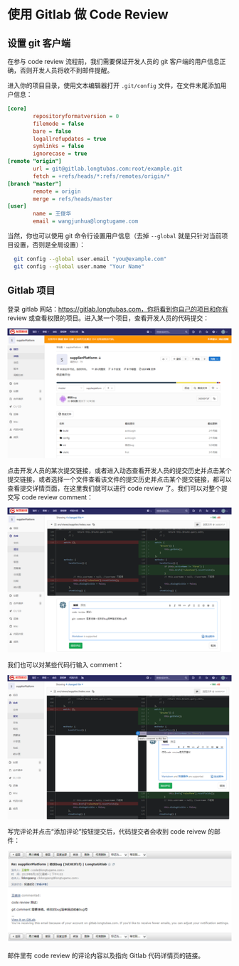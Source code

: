 #  使用 Gitlab 做 Code Review

## 设置 git 客户端

在参与 code review 流程前，我们需要保证开发人员的 git 客户端的用户信息正确，否则开发人员将收不到邮件提醒。

进入你的项目目录，使用文本编辑器打开 `.git/config` 文件，在文件末尾添加用户信息：

```ini
[core]
        repositoryformatversion = 0
        filemode = false
        bare = false
        logallrefupdates = true
        symlinks = false
        ignorecase = true
[remote "origin"]
        url = git@gitlab.longtubas.com:root/example.git
        fetch = +refs/heads/*:refs/remotes/origin/*
[branch "master"]
        remote = origin
        merge = refs/heads/master
[user]
        name = 王俊华
        email = wangjunhua@longtugame.com
```

当然，你也可以使用 git 命令行设置用户信息（去掉 `--global` 就是只针对当前项目设置，否则是全局设置）：

```bash
  git config --global user.email "you@example.com"
  git config --global user.name "Your Name"
```



## Gitlab 项目

登录 gitlab 网站：https://gitlab.longtubas.com，你将看到你自己的项目和你有 review 或查看权限的项目。进入某一个项目，查看开发人员的代码提交：

![查看项目](./images/Gitlab001.png)

点击开发人员的某次提交链接，或者进入动态查看开发人员的提交历史并点击某个提交链接，或者选择一个文件查看该文件的提交历史并点击某个提交链接，都可以查看提交详情页面，在这里我们就可以进行 code review 了。我们可以对整个提交写 code review comment：

![代码详情，对整个提交写comment](./images/Gitlab002.png)

我们也可以对某些代码行输入 comment：

![代码行review](./images/Gitlab003.png)

写完评论并点击“添加评论”按钮提交后，代码提交者会收到 code reivew 的邮件：

![code review email](./images/Gitlab004.png)

邮件里有 code review 的评论内容以及指向 Gitlab 代码详情页的链接。